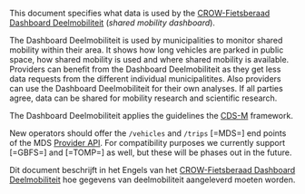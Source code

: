 This document specifies what data is used by the [CROW-Fietsberaad Dashboard Deelmobiliteit][db] (_shared mobility dashboard_).

The Dashboard Deelmobiliteit is used by municipalities to monitor shared mobility within their area. It shows how long vehicles are parked in public space, how shared mobility is used and where shared mobility is available. Providers can benefit from the Dashboard Deelmobiliteit as they get less data requests from the different individual municipalitites. Also providers can use the Dashboard Deelmobiliteit for their own analyses. If all parties agree, data can be shared for mobility research and scientific research.

The Dashboard Deelmobiliteit applies the guidelines the [CDS-M][cdsm] framework.

New operators should offer the `/vehicles` and `/trips` [=MDS=] end points of the MDS [Provider API][mds-provider-api]. For compatibility purposes we currently support [=GBFS=] and [=TOMP=] as well, but these will be phases out in the future.

<div lang='nl'>

Dit document beschrijft in het Engels van het [CROW-Fietsberaad Dashboard Deelmobiliteit][db] hoe gegevens van deelmobiliteit aangeleverd moeten worden.

</div>

[db]: https://dashboarddeelmobiliteit.nl/
[cdsm]: https://www.amsterdam.nl/innovatie/mobiliteit/city-data-standard-mobility/
[mds-provider-api]: https://github.com/openmobilityfoundation/mobility-data-specification/blob/main/provider/README.md#mobility-data-specification-provider
